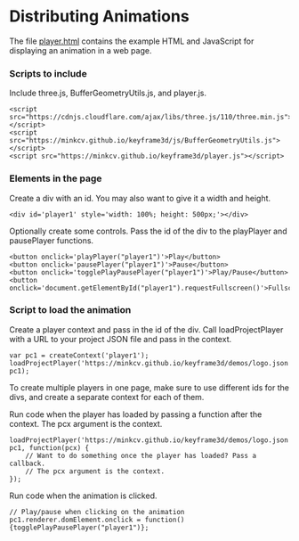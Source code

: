 # Distributing Animations

The file [player.html](../player.html) contains the example HTML and JavaScript for displaying an animation in a web page.

### Scripts to include

Include three.js, BufferGeometryUtils.js, and player.js. 

```
<script src="https://cdnjs.cloudflare.com/ajax/libs/three.js/110/three.min.js"></script>
<script src="https://minkcv.github.io/keyframe3d/js/BufferGeometryUtils.js"></script>
<script src="https://minkcv.github.io/keyframe3d/player.js"></script>
```

### Elements in the page

Create a div with an id. You may also want to give it a width and height.

```
<div id='player1' style='width: 100%; height: 500px;'></div>
```

Optionally create some controls. Pass the id of the div to the playPlayer and pausePlayer functions.

```
<button onclick='playPlayer("player1")'>Play</button>
<button onclick='pausePlayer("player1")'>Pause</button>
<button onclick='togglePlayPausePlayer("player1")'>Play/Pause</button>
<button onclick='document.getElementById("player1").requestFullscreen()'>Fullscreen</button>
```

### Script to load the animation

Create a player context and pass in the id of the div.
Call loadProjectPlayer with a URL to your project JSON file and pass in the context.

```
var pc1 = createContext('player1');
loadProjectPlayer('https://minkcv.github.io/keyframe3d/demos/logo.json', pc1);
```

To create multiple players in one page, make sure to use different ids for the divs, and create a separate context for each of them.

Run code when the player has loaded by passing a function after the context. The pcx argument is the context.

```
loadProjectPlayer('https://minkcv.github.io/keyframe3d/demos/logo.json', pc1, function(pcx) {
    // Want to do something once the player has loaded? Pass a callback.
    // The pcx argument is the context.
});
```

Run code when the animation is clicked.

```
// Play/pause when clicking on the animation
pc1.renderer.domElement.onclick = function(){togglePlayPausePlayer("player1")};
```
